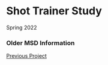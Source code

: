 # Shot Trainer Study
Spring 2022

### Older MSD Information
[Previous Project](https://github.com/AdamSeidman/Basketball-Shot-Trainer)

